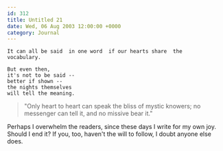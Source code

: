```yaml
---
id: 312
title: Untitled 21
date: Wed, 06 Aug 2003 12:00:00 +0000
category: Journal
---
```


    It can all be said  in one word  if our hearts share  the  
    vocabulary.

    But even then,  
    it's not to be said --  
    better if shown --  
    the nights themselves  
    will tell the meaning.

> "Only heart to heart can speak the bliss of mystic knowers; no
> messenger can tell it, and no missive bear it."

Perhaps I overwhelm the readers, since these days I write for my own
joy.  Should I end it?  If you, too, haven't the will to follow, I doubt
anyone else does.



